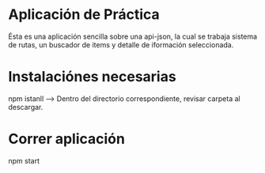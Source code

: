 # Aplicación de Práctica

Ésta es una aplicación sencilla sobre una api-json, la cual se trabaja sistema de rutas, un buscador de items y detalle de iformación seleccionada.

# Instalaciónes necesarias

npm istanll --> Dentro del directorio correspondiente, revisar carpeta al descargar.

# Correr aplicación

npm start